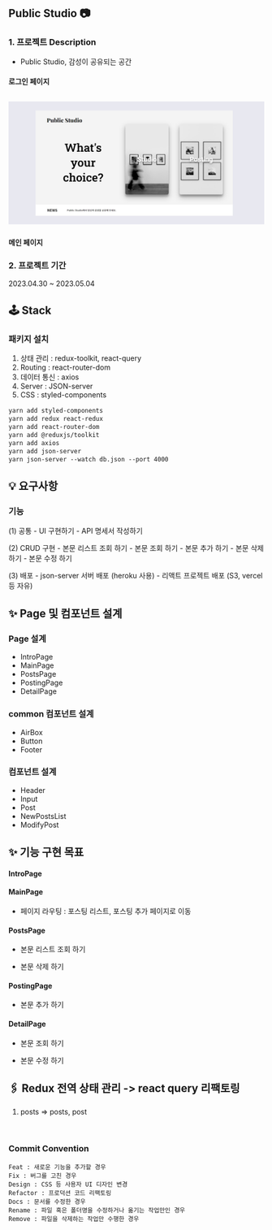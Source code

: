 ## Public Studio 📷

### 1. 프로젝트 Description

- Public Studio, 감성이 공유되는 공간

#### 로그인 페이지

## <img src="./public/img/main.jpg" />

#### 메인 페이지

### 2. 프로젝트 기간

2023.04.30 ~ 2023.05.04

## 🕹️ Stack

### 패키지 설치

1. 상태 관리 : redux-toolkit, react-query
2. Routing : react-router-dom
3. 데이터 통신 : axios
4. Server : JSON-server
5. CSS : styled-components

```
yarn add styled-components
yarn add redux react-redux
yarn add react-router-dom
yarn add @reduxjs/toolkit
yarn add axios
yarn add json-server
yarn json-server --watch db.json --port 4000
```

## 💡 요구사항

### 기능

(1) 공통 - UI 구현하기 - API 명세서 작성하기

(2) CRUD 구현 - 본문 리스트 조회 하기 - 본문 조회 하기 - 본문 추가 하기 - 본문 삭제 하기 - 본문 수정 하기

(3) 배포 - json-server 서버 배포 (heroku 사용) - 리액트 프로젝트 배포 (S3, vercel 등 자유)

## ✨ Page 및 컴포넌트 설계

### Page 설계

- IntroPage
- MainPage
- PostsPage
- PostingPage
- DetailPage

### common 컴포넌트 설계

- AirBox
- Button
- Footer

### 컴포넌트 설계

- Header
- Input
- Post
- NewPostsList
- ModifyPost

## ✨ 기능 구현 목표

#### IntroPage

#### MainPage

- 페이지 라우팅 : 포스팅 리스트, 포스팅 추가 페이지로 이동

#### PostsPage

- 본문 리스트 조회 하기

- 본문 삭제 하기

#### PostingPage

- 본문 추가 하기

#### DetailPage

- 본문 조회 하기

- 본문 수정 하기

## 🖇️ Redux 전역 상태 관리 -> react query 리팩토링

1. posts => posts, post

<br />

### Commit Convention

```
Feat : 새로운 기능을 추가할 경우
Fix : 버그를 고친 경우
Design : CSS 등 사용자 UI 디자인 변경
Refactor : 프로덕션 코드 리팩토링
Docs : 문서를 수정한 경우
Rename : 파일 혹은 폴더명을 수정하거나 옮기는 작업만인 경우
Remove : 파일을 삭제하는 작업만 수행한 경우
```

